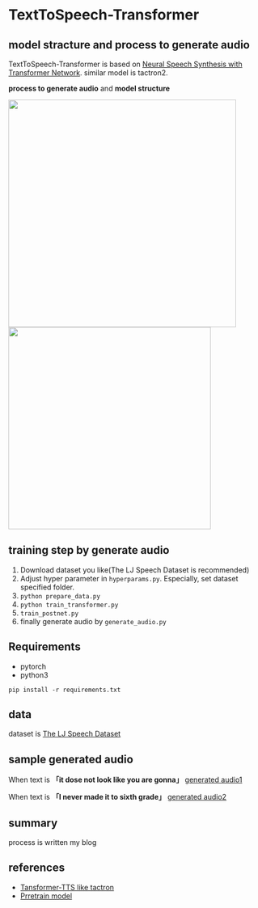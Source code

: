 # TextToSpeech-Transformer

## model stracture and process to generate audio

TextToSpeech-Transformer is based on [Neural Speech Synthesis with Transformer Network](https://arxiv.org/abs/1809.08895).
similar model is tactron2.

<b>process to generate audio</b> and <b>model structure</b>

<img src="https://user-images.githubusercontent.com/48679574/86134591-ca91f000-bb24-11ea-8c02-807544c708dc.jpg" width="450px"><img src="https://user-images.githubusercontent.com/48679574/86134611-d1206780-bb24-11ea-81e0-b156ac8c8b97.png" width="400px">



## training step by generate audio
1. Download dataset you like(The LJ Speech Dataset is recommended)
2. Adjust hyper parameter in ```hyperparams.py```. Especially, set dataset specified folder.
3. ```python prepare_data.py```
4. ```python train_transformer.py```
5. ```train_postnet.py```
6. finally generate audio by ```generate_audio.py```


## Requirements

- pytorch
- python3
```
pip install -r requirements.txt
```

## data

dataset is [The LJ Speech Dataset](https://keithito.com/LJ-Speech-Dataset/)

## sample generated audio

When text is <b>「it dose not look like you are gonna」</b>
[generated audio1](https://www.instagram.com/p/CCDXhJBlqmr/?igshid=1dufrqobhvk0f)

When text is <b>「I never made it to sixth grade」</b>
[generated audio2](https://www.instagram.com/p/CCDXV6OFRYy/?igshid=6czncaupql0s)


## summary 

process is written my blog


## references

- [Tansformer-TTS like tactron](https://github.com/soobinseo/Transformer-TTS)
- [Prretrain model](https://drive.google.com/drive/folders/1r1tdgsdtipLossqD9ZfDmxSZb8nMO8Nf)




